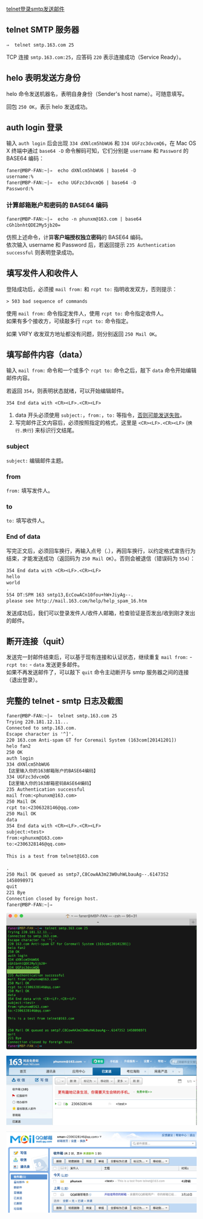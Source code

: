 [telnet登录smtp发送邮件](http://coolnull.com/3055.html)

## telnet SMTP 服务器

```
⇒  telnet smtp.163.com 25
```

TCP 连接 `smtp.163.com:25`，应答码 `220` 表示连接成功（Service Ready）。

## helo 表明发送方身份
helo 命令发送机器名，表明自身身份（Sender's host name）。可随意填写。

回包 `250 OK`，表示 helo 发送成功。

## auth login 登录
输入 `auth login` 后会出现 `334 dXNlcm5hbWU6` 和 `334 UGFzc3dvcmQ6`，在 Mac OS X 终端中通过 `base64 -D` 命令解码可知，它们分别是 `username` 和 `Password` 的 BASE64 编码：

```
faner@MBP-FAN:~|⇒  echo dXNlcm5hbWU6 | base64 -D
username:%
faner@MBP-FAN:~|⇒  echo UGFzc3dvcmQ6 | base64 -D
Password:%
```

### 计算邮箱账户和密码的 BASE64 编码

```
faner@MBP-FAN:~|⇒  echo -n phunxm@163.com | base64
cGh1bnhtQDE2My5jb20=
```

仿照上述命令，计算**客户端授权独立密码**的 BASE64 编码。  
依次输入 username 和 Password 后，若返回提示 `235 Authentication successful` 则表明登录成功。

## 填写发件人和收件人
登陆成功后，必须接 `mail from:` 和 `rcpt to:` 指明收发双方，否则提示：

	> 503 bad sequence of commands

使用 `mail from:` 命令指定发件人，使用 `rcpt to:` 命令指定收件人。  
如果有多个接收方，可续敲多行 `rcpt to:` 命令指定。

如果 VRFY 收发双方地址都没有问题，则分别返回 `250 Mail OK`。

## 填写邮件内容（data）
输入 `mail from:` 命令和一个或多个 `rcpt to:` 命令之后，敲下 `data` 命令开始编辑邮件内容。

若返回 `354`，则表明状态就绪，可以开始编辑邮件。

```
354 End data with <CR><LF>.<CR><LF>
```

1. data 开头必须使用 `subject:`，`from:`，`to:` 等指令，[否则可能发送失败](http://blog.163.com/lixiangqiu_9202/blog/static/535750372013929101334921/)。  
2. 写完邮件正文内容后，必须按照指定的格式，这里是 `<CR><LF>.<CR><LF>` (`换行.换行`) 来标识行文结尾。

### subject
`subject:` 编辑邮件主题。

### from
`from:` 填写发件人。

### to
`to:` 填写收件人。

### End of data
写完正文后，必须回车换行，再输入点号（.），再回车换行，以约定格式宣告行为结束，才能发送成功（返回码为 `250 Mail OK`）。否则会被退信（错误码为 `554`）：

```
354 End data with <CR><LF>.<CR><LF>
hello
world
.
554 DT:SPM 163 smtp13,EcCowACn10fou+hW+JiyAg--.
please see http://mail.163.com/help/help_spam_16.htm
```

发送成功后，我们可以登录发件人/收件人邮箱，检查验证是否发出/收到刚才发出的邮件。

## 断开连接（quit）
发送完一封邮件结束后，可以基于现有连接和认证状态，继续重复 `mail from:` - `rcpt to:` - `data` 发送更多邮件。  
如果不再发送邮件了，可以敲下 `quit` 命令主动断开与 smtp 服务器之间的连接（退出登录）。

## 完整的 telnet - smtp 日志及截图

```
faner@MBP-FAN:~|⇒  telnet smtp.163.com 25
Trying 220.181.12.11...
Connected to smtp.163.com.
Escape character is '^]'.
220 163.com Anti-spam GT for Coremail System (163com[20141201])
helo fan2
250 OK
auth login
334 dXNlcm5hbWU6
【这里输入你的163邮箱账户的BASE64编码】
334 UGFzc3dvcmQ6
【这里输入你的163邮箱密码BASE64编码】
235 Authentication successful
mail from:<phunxm@163.com>
250 Mail OK
rcpt to:<2306328146@qq.com>
250 Mail OK
data
354 End data with <CR><LF>.<CR><LF>
subject:<test>
from:<phunxm@163.com>
to:<2306328146@qq.com>

This is a test from telnet@163.com

.
250 Mail OK queued as smtp7,C8CowAA3m23W0uhWLbauAg--.61473S2 1458098971
quit
221 Bye
Connection closed by foreign host.
faner@MBP-FAN:~|⇒  
```

![telnet-from-163-to-qq-smtp](images/telnet-from-163-to-qq-smtp.png)

![telnet-from-163-to-qq-send](images/telnet-from-163-to-qq-send.png)

![telnet-from-163-to-qq-recv](images/telnet-from-163-to-qq-recv.png)
